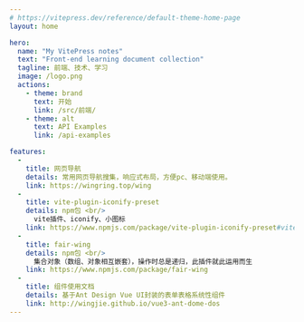 ```yaml
---
# https://vitepress.dev/reference/default-theme-home-page
layout: home

hero:
  name: "My VitePress notes"
  text: "Front-end learning document collection"
  tagline: 前端、技术、学习
  image: /logo.png
  actions:
    - theme: brand
      text: 开始
      link: /src/前端/
    - theme: alt
      text: API Examples
      link: /api-examples

features:
  - 
    title: 网页导航
    details: 常用网页导航搜集，响应式布局，方便pc、移动端使用。
    link: https://wingring.top/wing
  -
    title: vite-plugin-iconify-preset
    details: npm包 <br/>
      vite插件、iconify、小图标
    link: https://www.npmjs.com/package/vite-plugin-iconify-preset#vite-plugin-iconify-preset
  - 
    title: fair-wing
    details: npm包 <br/>
      集合对象（数组、对象相互嵌套），操作时总是递归，此插件就此运用而生
    link: https://www.npmjs.com/package/fair-wing
  - 
    title: 组件使用文档
    details: 基于Ant Design Vue UI封装的表单表格系统性组件
    link: http://wingjie.github.io/vue3-ant-dome-dos
---
```


